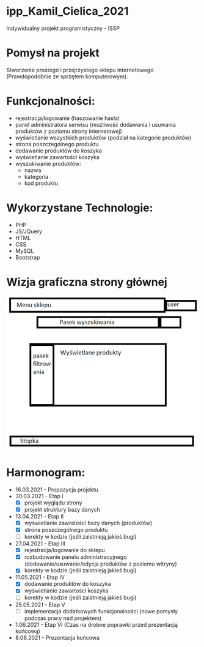 # ipp_Kamil_Cielica_2021
Indywidualny projekt programistyczny - ISSP

# Pomysł na projekt 
Stworzenie prostego i przejrzystego sklepu internetowego (Prawdopodobnie ze sprzętem komputerowym).

# Funkcjonalności:
- rejestracja/logowanie (haszowanie hasła) 
- panel administratora serwisu (możliwość dodawania i usuwania produktów z poziomu strony internetowej)
- wyświetlanie wszystkich produktów (podział na kategorie produktów)
- strona poszczególnego produktu
- dodawanie produktów do koszyka
- wyświetlanie zawartości koszyka 
- wyszukiwanie produktów:
  - nazwa
  - kategoria
  - kod produktu  

# Wykorzystane Technologie:
- PHP
- JS/JQuery
- HTML
- CSS
- MySQL
- Bootstrap

# Wizja graficzna strony głównej 
![Wizja graficzna strony głównej](/wizja.png?raw=true "wizja")

# Harmonogram:
- 16.03.2021 - Propozycja projektu 
- 30.03.2021  - Etap I
  - [x] projekt wyglądu strony 
  - [x] projekt struktury bazy danych
- 13.04.2021  - Etap II
   - [x] wyświetlanie zawratości bazy danych (produktów)
   - [x] strona poszczególnego produktu
   - [ ] korekty w kodzie (jeśli zaistnieją jakieś bugi)
- 27.04.2021  - Etap III
   - [x] rejestracja/logowanie do sklepu
   - [x] rozbudowanie panelu administracyjnego (dodawanie/usuwanie/edycja produktów z poziomu witryny)
   - [x] korekty w kodzie (jeśli zaistnieją jakieś bugi)
- 11.05.2021  - Etap IV
  - [x] dodawanie produktów do koszyka
  - [x] wyświetlanie zawartości koszyka
  - [ ] korekty w kodzie (jeśli zaistnieją jakieś bugi)
- 25.05.2021  - Etap V 
  - [ ] implementacja dodatkowych funkcjonalności (nowe pomysły podczas pracy nad projektem)
- 1.06.2021  - Etap VI (Czas na drobne poprawki przed prezentacją końcową)
- 8.06.2021  - Prezentacja końcowa                        
